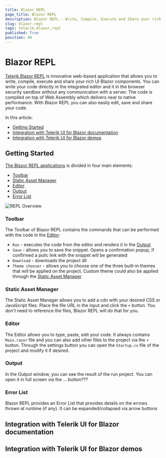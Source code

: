 ```yaml
---
title: Blazor REPL
page_title: Blazor REPL
description: Blazor REPL - Write, Compile, Execute and Share your rich UI Blazor components.
slug: blazor-repl
tags: telerik,blazor,repl
published: True
position: 40
---
```


# Blazor REPL

<a href = "https://www.google.com/" target = "_blank">Telerik Blazor REPL</a> is innovative web-based application that allows you to write, compile, execute and share your rich UI Blazor components. You can write your code directly in the integrated editor and it in the browser security sandbox without any communication with a server. The code is compiled on top of Web Assembly which delivers near to native performance. With Blazor REPL you can also easily edit, save and share your code.

In this article:

* [Getting Started](#getting-started)
* [Integration with Telerik UI for Blazor documentation](#integration-with-telerik-ui-for-blazor-documentation)
* [Integration with Telerik UI for Blazor demos](#integration-with-telerik-ui-for-blazor-demos)

## Getting Started

<a href = "https://www.google.com/" target = "_blank">The Blazor REPL applications</a> is divided in four main elements:

* [Toolbar](#toolbar)
* [Static Asset Manager](#static-asset-manager)
* [Editor](#editor)
* [Output](#output)
* [Error List](#error-list)

![REPL Overview](images/repl-getting-started)

### Toolbar

The Toolbar of Blazor REPL contains the commands that can be performed with the code in the [Editor](#editor):

* `Run` - executes the code from the editor and renders it in the [Output](#output)
* `Save` - allows you to save the snippet. Opens a confirmation popup, if confirmed a pulic link with the snippet will be generated
* `Download` - downloads the project dll
* `Theme chooser` - allows you to choose one of the three built-in themes that will be applied on the project. Custom theme could also be applied through the [Static Asset Manager](#static-asset-manager)

### Static Asset Manager

The Static Asset Manager allows you to add a cdn with your desired CSS or JavaScript files. Place the file URL in the input and click the `+` button. You don't need to reference the files, Blazor REPL will do that for you.

### Editor

The Editor allows you to type, paste, edit your code. It always contains `Main.razor` file and you can also add other files to the project via the `+` button. Through the settings button you can open the `Startup.cs` file of the project and modify it if desired.


### Output

In the Output window, you can see the result of the run project. You can open it in full screen via the ... button???

### Error List

Blazor REPL provides an Error List that provides details on the errows thrown at runtime (if any). It can be expanded/collapsed via arrow buttons


## Integration with Telerik UI for Blazor documentation


## Integration with Telerik UI for Blazor demos


